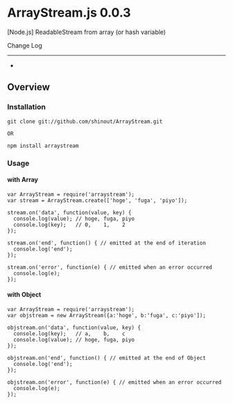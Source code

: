 ArrayStream.js 0.0.3
==========
[Node.js] ReadableStream from array (or hash variable)

Change Log

----------------
* [0.0.1]: Release

Overview
----------------
### Installation ###
    git clone git://github.com/shinout/ArrayStream.git

    OR

    npm install arraystream

### Usage ###
#### with Array ####
    var ArrayStream = require('arraystream');
    var stream = ArrayStream.create(['hoge', 'fuga', 'piyo']);

    stream.on('data', function(value, key) {
      console.log(value); // hoge, fuga, piyo
      console.log(key);   // 0,    1,    2
    });

    stream.on('end', function() { // emitted at the end of iteration
      console.log('end');
    });

    stream.on('error', function(e) { // emitted when an error occurred
      console.log(e);
    });



#### with Object ####
    var ArrayStream = require('arraystream');
    var objstream = new ArrayStream({a:'hoge', b:'fuga', c:'piyo']);

    objstream.on('data', function(value, key) {
      console.log(key);   // a,    b,    c
      console.log(value); // hoge, fuga, piyo
    });

    objstream.on('end', function() { // emitted at the end of Object
      console.log('end');
    });

    objstream.on('error', function(e) { // emitted when an error occurred
      console.log(e);
    });


